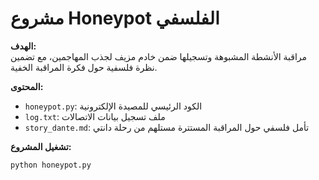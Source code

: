 # مشروع Honeypot الفلسفي

**الهدف:**  
مراقبة الأنشطة المشبوهة وتسجيلها ضمن خادم مزيف لجذب المهاجمين، مع تضمين نظرة فلسفية حول فكرة المراقبة الخفية.

**المحتوى:**
- `honeypot.py`: الكود الرئيسي للمصيدة الإلكترونية
- `log.txt`: ملف تسجيل بيانات الاتصالات
- `story_dante.md`: تأمل فلسفي حول المراقبة المستترة مستلهم من رحلة دانتي

**تشغيل المشروع:**
```bash
python honeypot.py

